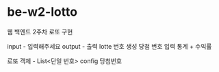# be-w2-lotto
웹 백엔드 2주차 로또 구현

input - 입력해주세요
output - 출력
lotte 번호 생성
당첨 번호 입력
통계 + 수익률

로또 객체 - List<단일 번호>
config
당첨번호